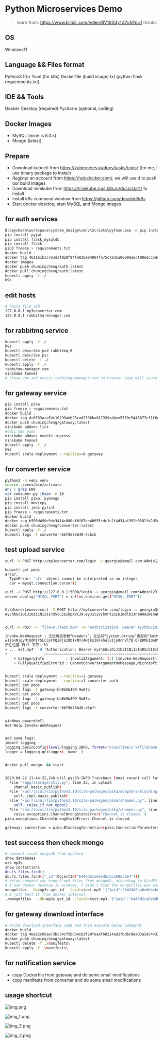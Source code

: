 # Python Microservices Demo

> learn from: https://www.bilibili.com/video/BV1SG4y1G7uN?p=1  thanks

## OS

Windows11

## Language && Files format

Python3.10.x
Yaml (for k8s)
Dockerfile (build image)
txt (python flask requirements.txt)

## IDE && Tools

Docker Desktop (required)
Pycharm (optional, coding)

## Docker Images

- MySQL (mine is 8.0.x)
- Mongo (latest)

## Prepare

- Download kubectl from https://kubernetes.io/docs/tasks/tools/   (for me, I use binary package to install)
- Register an account from https://hub.docker.com/, we will use it to push our build images
- Download minikube from https://minikube.sigs.k8s.io/docs/start/ to install
- Install k9s command window from https://github.com/derailed/k9s
- Start docker desktop, start MySQL and Mongo images

## for auth services
```bash
D:\pycharm\workspace\system_design\venv\Scripts\python.exe -m pip install --upgrade pip
pip install pyjwt
pip install flask_mysqldb
pip install flask
pip3 freeze > requirements.txt
docker build .
docker tag 461161b3c7e3daf928f94fa025e04884fa75c72d1a0669da5cf98edcc5dce1ae chumingcheng/auth:latest
docker images
docker push chumingcheng/auth:latest
docker pull chumingcheng/auth:latest
kubectl apply -f ./
k9s
```


## edit hosts
```bash
# hosts file add
127.0.0.1 mp3converter.com
127.0.0.1 rabbitmq-manager.com
```


## for rabbitmq service
```bash
kubectl apply -f ./
k9s
kubectl describe pod rabbitmq-0
kubectl describe pvc
kubectl delete -f ./
kubectl apply -f ./
rabbitmq-manager.com
minikube tunnel
# close vpn and access rabbitmq-manager.com in browser (vpn will cause trouble)
```



## for gateway service
```bash
pip install pika
pip freeze > requirements.txt
docker build .
docker tag dc0763aca5dc102994eb25cad2796ba017939ad4ee5759c5443877cf1f6e552d chumingcheng/gateway:latest
docker push chumingcheng/gateway:latest 
minikube addons list
#edit k8s yaml
minikube addons enable ingress
minikube tunnel
kubectl apply -f ./
k9s
kubectl scale deployment --replicas=0 gateway
```




## for converter service
```bash
python3 -m venv venv
source ./venv/bin/activate
env | grep ENV
cat consumer.py |head -n 10
pip install pika, pymongo
pip install moviepy
pip install jedi pylint
pip freeze > requirements.txt
docker build .
docker tag b590d490e3de34f4c080af6f07ee40655cdc1c2f4d34af352c0282fd2d2ee36a chumingcheng/converter:latest
docker push chumingcheng/converter:latest
kubectl apply -f ./
kubectl logs -f converter-66f9d75b49-4cbcb
```



## test upload service
```bash
curl -X POST http://mp3converter.com/login -u georgio@email.com:Admin123

kubectl get pods
error: 
  TypeError: 'str' object cannot be interpreted as an integer
  cur = mysql.connection.cursor()

curl -X POST http://127.0.0.1:5000/login -u georgio@email.com:Admin123
server.config["MYSQL_PORT"] = int(os.environ.get("MYSQL_PORT"))


C:\Users\Lenovo>curl -X POST http://mp3converter.com/login -u georgio@email.com:Admin123
eyJhbGciOiJIUzI1NiIsInR5cCI6IkpXVCJ9.eyJ1c2VybmFtZSI6Imdlb3JnaW9AZW1haWwuY29tIiwiZXhwIjoxNjgyMjQ0MjY5LCJpYXQiOjE2ODIxNTc4NjksImFkbWluIjp0cnVlfQ.QFBDMEIQa9YzizNcUBRMoDBzvqmm5Xxa1kr0qv0F5qU


curl -X POST -F 'file=@./test.mp4' -H 'Authorization: Bearer eyJhbGciOiJIUzI1NiIsInR5cCI6IkpXVCJ9.eyJ1c2VybmFtZSI6Imdlb3JnaW9AZW1haWwuY29tIiwiZXhwIjoxNjgyMjQ0MjY5LCJpYXQiOjE2ODIxNTc4NjksImFkbWluIjp0cnVlfQ.QFBDMEIQa9YzizNcUBRMoDBzvqmm5Xxa1kr0qv0F5qU' http://mp3converter.com/upload

Invoke-WebRequest : 无法绑定参数“Headers”。无法将“System.String”类型的“Authorization: Bearer eyJhbGciOiJIUzI1NiIsInR5cCI6IkpXVCJ9.eyJ1c2VybmFtZSI6Imdlb3JnaW9AZW1haWwuY29tIiwiZXh      
wIjoxNjgyMjQ0MjY5LCJpYXQiOjE2ODIxNTc4NjksImFkbWluIjp0cnVlfQ.QFBDMEIQa9YzizNcUBRMoDBzvqmm5Xxa1kr0qv0F5qU”值转换为“System.Collections.IDictionary”类型。
所在位置 行:1 字符: 39
+ ... est.mp4' -H 'Authorization: Bearer eyJhbGciOiJIUzI1NiIsInR5cCI6IkpXVC ...
+                 ~~~~~~~~~~~~~~~~~~~~~~~~~~~~~~~~~~~~~~~~~~~~~~~~~~~~~~~~~
    + CategoryInfo          : InvalidArgument: (:) [Invoke-WebRequest]，ParameterBindingException
    + FullyQualifiedErrorId : CannotConvertArgumentNoMessage,Microsoft.PowerShell.Commands.InvokeWebRequestCommand


kubectl scale deployment --replicas=1 gateway
kubectl scale deployment --replicas=1 converter auth
kubectl get pods
kubectl logs -f gateway-bb8b5b499-9w67p
kubectl get pods
kubectl logs -f gateway-bb8b5b499-9w67p
kubectl get pods
kubectl logs -f converter-66f9d75b49-d6pfr


windows powershell
Get-Help Invoke-WebRequest


add some logs:
import logging
logging.basicConfig(level=logging.INFO, format="%(asctime)s %(filename)s:%(lineno)d:%(levelname)s:%(message)s")
logger = logging.getLogger(__name__)


docker pull mongo  && start


2023-04-22 11:44:22,246 util.py:33:INFO:Traceback (most recent call last):
  File "/app/storage/util.py", line 23, in upload
    channel.basic_publish(
  File "/usr/local/lib/python3.10/site-packages/pika/adapters/blocking_connection.py", line 2259, in basic_publish
    self._impl.basic_publish(
  File "/usr/local/lib/python3.10/site-packages/pika/channel.py", line 423, in basic_publish
    self._raise_if_not_open()
  File "/usr/local/lib/python3.10/site-packages/pika/channel.py", line 1403, in _raise_if_not_open
    raise exceptions.ChannelWrongStateError('Channel is closed.')
pika.exceptions.ChannelWrongStateError: Channel is closed.

gateway: connection = pika.BlockingConnection(pika.ConnectionParameters("rabbitmq", heartbeat=0))
```



## test success then check mongo
```bash
# connect local mongodb from pycharm
show databases
use mp3s
show collections
db.fs.files.find()
db.fs.files.find({"_id":ObjectId("6443d2ca6e6dbcbca60dc3b4")})
# below command can export mp3 files from mongodb, according to GridFS
# I use docker desktop in windows, I didn't find the mongofiles.exe executable file outside docker, I should mount the volume first but I forgot, so I didn't test it from windows
mongofiles --db=mp3s get_id --local=test.mp3 '{"$oid":"6443d2ca6e6dbcbca60dc3b4"}'
# I just test it from docker internal
./mongofiles  --db=mp3s get_id --local=test.mp3 '{"$oid":"6443d2ca6e6dbcbca60dc3b4"}'
```


## for gateway download interface
```bash
# write download interface code and then execute below commands
docker build .
docker tag 46a12c0dae73bc34cf5bd54c63f29feaaf68324a927bd6c0ea03a5dc44337818 chumingcheng/gateway:latest
docker push chumingcheng/gateway:latest
kubectl delete -f .\manifests\
kubectl apply -f .\manifests\
```

## for notification service

- copy Dockerfile from gateway and do some small modifications
- copy manifests from converter and do some small modifications


## usage shortcut

![img.png](img.png)

![img_1.png](img_1.png)

![img_3.png](img_3.png)

![img_2.png](img_2.png)